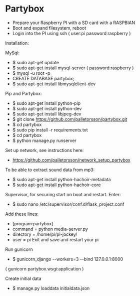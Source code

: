 Partybox
========

* Prepare your Raspberry PI with a SD card with a RASPBIAN
* Boot and expand filesystem, reboot
* Login into the PI using ssh ( user:pi password:raspberry )

Installation: 

MySql:
* $ sudo apt-get update 
* $ sudo apt-get install mysql-server ( password:raspberry )
* $ mysql -u root -p
* CREATE DATABASE partybox;
* $ sudo apt-get install libmysqlclient-dev

Pip and Partybox:
* $ sudo apt-get install python-pip
* $ sudo apt-get install python-dev 
* $ sudo apt-get install libjpeg-dev
* $ git clone https://github.com/palletorsson/partybox.git
* $ cd partybox
* $ sudo pip install -r requirements.txt 
* $ cd partybox
* $ python manage.py runserver

Set up network, see instructions here:
* https://github.com/palletorsson/network_setup_partybox
 
To be able to extract sound data from mp3:
* $ sudo apt-get install python-hachoir-metadata
* $ sudo apt-get install python-hachoir-core

Supervisor, for securing start on boot and restart. Enter:
* $ sudo nano /etc/supervisor/conf.d/flask_project.conf

Add these lines:
* [program:partybox] 
* command = python media-server.py 
* directory = /home/pi/pi-jockey/ 
* user = pi
Exit and save and restart your pi 

Run gunicorn
* $ gunicorn_django --workers=3 --bind 127.0.0.1:8000

( gunicorn partybox.wsgi:application )

Create initial data
* $ manage.py loaddata initialdata.json



